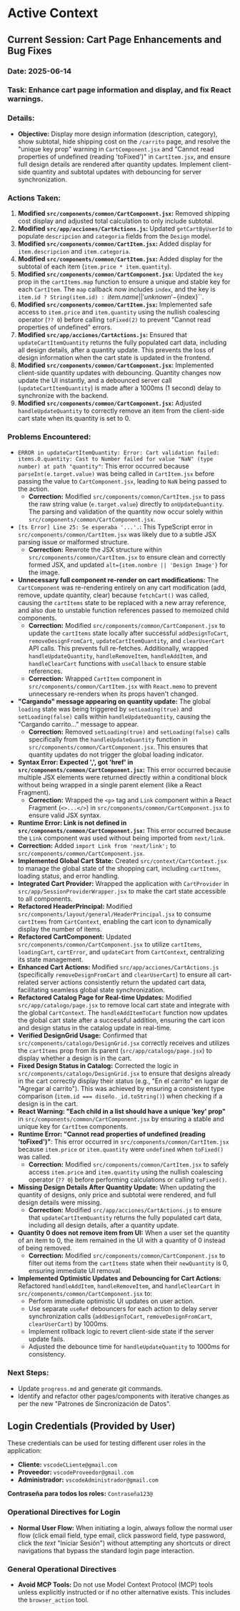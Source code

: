 # Active Context

## Current Session: Cart Page Enhancements and Bug Fixes

### Date: 2025-06-14

### Task: Enhance cart page information and display, and fix React warnings.

### Details:
- **Objective:** Display more design information (description, category), show subtotal, hide shipping cost on the `/carrito` page, and resolve the "unique key prop" warning in `CartComponent.jsx` and "Cannot read properties of undefined (reading 'toFixed')" in `CartItem.jsx`, and ensure full design details are rendered after quantity updates. Implement client-side quantity and subtotal updates with debouncing for server synchronization.

### Actions Taken:
1.  **Modified `src/components/common/CartComponent.jsx`:** Removed shipping cost display and adjusted total calculation to only include subtotal.
2.  **Modified `src/app/acciones/CartActions.js`:** Updated `getCartByUserId` to populate `descripcion` and `categoria` fields from the `Design` model.
3.  **Modified `src/components/common/CartItem.jsx`:** Added display for `item.descripcion` and `item.categoria`.
4.  **Modified `src/components/common/CartItem.jsx`:** Added display for the subtotal of each item (`item.price * item.quantity`).
5.  **Modified `src/components/common/CartComponent.jsx`:** Updated the `key` prop in the `cartItems.map` function to ensure a unique and stable key for each `CartItem`. The `map` callback now includes `index`, and the key is `item.id ? String(item.id) : `${item.name || 'unknown'}-${index}``.
6.  **Modified `src/components/common/CartItem.jsx`:** Implemented safe access to `item.price` and `item.quantity` using the nullish coalescing operator (`?? 0`) before calling `toFixed(2)` to prevent "Cannot read properties of undefined" errors.
7.  **Modified `src/app/acciones/CartActions.js`:** Ensured that `updateCartItemQuantity` returns the fully populated cart data, including all design details, after a quantity update. This prevents the loss of design information when the cart state is updated in the frontend.
8.  **Modified `src/components/common/CartComponent.jsx`:** Implemented client-side quantity updates with debouncing. Quantity changes now update the UI instantly, and a debounced server call (`updateCartItemQuantity`) is made after a 1000ms (1 second) delay to synchronize with the backend.
9.  **Modified `src/components/common/CartComponent.jsx`:** Adjusted `handleUpdateQuantity` to correctly remove an item from the client-side cart state when its quantity is set to 0.

### Problems Encountered:
-   `ERROR in updateCartItemQuantity: Error: Cart validation failed: items.0.quantity: Cast to Number failed for value "NaN" (type number) at path "quantity"`: This error occurred because `parseInt(e.target.value)` was being called in `CartItem.jsx` before passing the value to `CartComponent.jsx`, leading to `NaN` being passed to the action.
    -   **Correction:** Modified `src/components/common/CartItem.jsx` to pass the raw string value (`e.target.value`) directly to `onUpdateQuantity`. The parsing and validation of the quantity now occur solely within `src/components/common/CartComponent.jsx`.
-   `[ts Error] Line 25: Se esperaba '...'.`: This TypeScript error in `src/components/common/CartItem.jsx` was likely due to a subtle JSX parsing issue or malformed structure.
    -   **Correction:** Rewrote the JSX structure within `src/components/common/CartItem.jsx` to ensure clean and correctly formed JSX, and updated `alt={item.nombre || 'Design Image'}` for the image.
-   **Unnecessary full component re-render on cart modifications:** The `CartComponent` was re-rendering entirely on any cart modification (add, remove, update quantity, clear) because `fetchCart()` was called, causing the `cartItems` state to be replaced with a new array reference, and also due to unstable function references passed to memoized child components.
    -   **Correction:** Modified `src/components/common/CartComponent.jsx` to update the `cartItems` state locally after successful `addDesignToCart`, `removeDesignFromCart`, `updateCartItemQuantity`, and `clearUserCart` API calls. This prevents full re-fetches. Additionally, wrapped `handleUpdateQuantity`, `handleRemoveItem`, `handleAddItem`, and `handleClearCart` functions with `useCallback` to ensure stable references.
    -   **Correction:** Wrapped `CartItem` component in `src/components/common/CartItem.jsx` with `React.memo` to prevent unnecessary re-renders when its props haven't changed.
-   **"Cargando" message appearing on quantity update:** The global `loading` state was being triggered by `setLoading(true)` and `setLoading(false)` calls within `handleUpdateQuantity`, causing the "Cargando carrito..." message to appear.
    -   **Correction:** Removed `setLoading(true)` and `setLoading(false)` calls specifically from the `handleUpdateQuantity` function in `src/components/common/CartComponent.jsx`. This ensures that quantity updates do not trigger the global loading indicator.
-   **Syntax Error: Expected ',', got 'href' in `src/components/common/CartComponent.jsx`:** This error occurred because multiple JSX elements were returned directly within a conditional block without being wrapped in a single parent element (like a React Fragment).
    -   **Correction:** Wrapped the `<p>` tag and `Link` component within a React Fragment (`<>...</>`) in `src/components/common/CartComponent.jsx` to ensure valid JSX syntax.
-   **Runtime Error: Link is not defined in `src/components/common/CartComponent.jsx`:** This error occurred because the `Link` component was used without being imported from `next/link`.
-   **Correction:** Added `import Link from 'next/link';` to `src/components/common/CartComponent.jsx`.
-   **Implemented Global Cart State:** Created `src/context/CartContext.jsx` to manage the global state of the shopping cart, including `cartItems`, loading status, and error handling.
-   **Integrated Cart Provider:** Wrapped the application with `CartProvider` in `src/app/SessionProviderWrapper.jsx` to make the cart state accessible to all components.
-   **Refactored HeaderPrincipal:** Modified `src/components/layout/general/HeaderPrincipal.jsx` to consume `cartItems` from `CartContext`, enabling the cart icon to dynamically display the number of items.
-   **Refactored CartComponent:** Updated `src/components/common/CartComponent.jsx` to utilize `cartItems`, `loadingCart`, `cartError`, and `updateCart` from `CartContext`, centralizing its state management.
-   **Enhanced Cart Actions:** Modified `src/app/acciones/CartActions.js` (specifically `removeDesignFromCart` and `clearUserCart`) to ensure all cart-related server actions consistently return the updated cart data, facilitating seamless global state synchronization.
-   **Refactored Catalog Page for Real-time Updates:** Modified `src/app/catalogo/page.jsx` to remove local cart state and integrate with the global `CartContext`. The `handleAddItemToCart` function now updates the global cart state after a successful addition, ensuring the cart icon and design status in the catalog update in real-time.
-   **Verified DesignGrid Usage:** Confirmed that `src/components/catalogo/DesignGrid.jsx` correctly receives and utilizes the `cartItems` prop from its parent (`src/app/catalogo/page.jsx`) to display whether a design is in the cart.
-   **Fixed Design Status in Catalog:** Corrected the logic in `src/components/catalogo/DesignGrid.jsx` to ensure that designs already in the cart correctly display their status (e.g., "En el carrito" en lugar de "Agregar al carrito"). This was achieved by ensuring a consistent type comparison (`item.id === diseño._id.toString()`) when checking if a design is in the cart.
-   **React Warning: "Each child in a list should have a unique 'key' prop"** in `src/components/common/CartComponent.jsx` by ensuring a stable and unique key for `CartItem` components.
-   **Runtime Error: "Cannot read properties of undefined (reading 'toFixed')"**: This error occurred in `src/components/common/CartItem.jsx` because `item.price` or `item.quantity` were `undefined` when `toFixed()` was called.
    -   **Correction:** Modified `src/components/common/CartItem.jsx` to safely access `item.price` and `item.quantity` using the nullish coalescing operator (`?? 0`) before performing calculations or calling `toFixed()`.
-   **Missing Design Details After Quantity Update:** When updating the quantity of designs, only price and subtotal were rendered, and full design details were missing.
    -   **Correction:** Modified `src/app/acciones/CartActions.js` to ensure that `updateCartItemQuantity` returns the fully populated cart data, including all design details, after a quantity update.
-   **Quantity 0 does not remove item from UI:** When a user set the quantity of an item to 0, the item remained in the UI with a quantity of 0 instead of being removed.
    -   **Correction:** Modified `src/components/common/CartComponent.jsx` to filter out items from the `cartItems` state when their `newQuantity` is 0, ensuring immediate UI removal.
-   **Implemented Optimistic Updates and Debouncing for Cart Actions:** Refactored `handleAddItem`, `handleRemoveItem`, and `handleClearCart` in `src/components/common/CartComponent.jsx` to:
    *   Perform immediate optimistic UI updates on user action.
    *   Use separate `useRef` debouncers for each action to delay server synchronization calls (`addDesignToCart`, `removeDesignFromCart`, `clearUserCart`) by 1000ms.
    *   Implement rollback logic to revert client-side state if the server update fails.
    *   Adjusted the debounce time for `handleUpdateQuantity` to 1000ms for consistency.

### Next Steps:
-   Update `progress.md` and generate git commands.
-   Identify and refactor other pages/components with iterative changes as per the new "Patrones de Sincronización de Datos".

## Login Credentials (Provided by User)

These credentials can be used for testing different user roles in the application:

*   **Cliente:** `vscodeCLiente@gmail.com`
*   **Proveedor:** `vscodeProveedor@gmail.com`
*   **Administrador:** `vscodeAdministrador@gmail.com`

**Contraseña para todos los roles:** `Contraseña123@`

### Operational Directives for Login

*   **Normal User Flow:** When initiating a login, always follow the normal user flow (click email field, type email, click password field, type password, click the *text* "Iniciar Sesión") without attempting any shortcuts or direct navigations that bypass the standard login page interaction.

### General Operational Directives

*   **Avoid MCP Tools:** Do not use Model Context Protocol (MCP) tools unless explicitly instructed or if no other alternative exists. This includes the `browser_action` tool.
